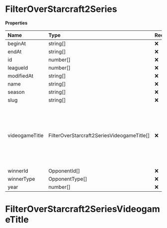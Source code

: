 # FilterOverStarcraft2Series

**Properties**

| Name           | Type                                       | Required | Description                                                                                              |
| :------------- | :----------------------------------------- | :------- | :------------------------------------------------------------------------------------------------------- |
| beginAt        | string[]                                   | ❌       |                                                                                                          |
| endAt          | string[]                                   | ❌       |                                                                                                          |
| id             | number[]                                   | ❌       |                                                                                                          |
| leagueId       | number[]                                   | ❌       |                                                                                                          |
| modifiedAt     | string[]                                   | ❌       |                                                                                                          |
| name           | string[]                                   | ❌       |                                                                                                          |
| season         | string[]                                   | ❌       |                                                                                                          |
| slug           | string[]                                   | ❌       |                                                                                                          |
| videogameTitle | FilterOverStarcraft2SeriesVideogameTitle[] | ❌       | A videogame title id or slug. <br/>Only for `/csgo/*`, `/codmw/*`, `/fifa/*` and `/ow/*` endpoints <br/> |
| winnerId       | OpponentId[]                               | ❌       |                                                                                                          |
| winnerType     | OpponentType[]                             | ❌       |                                                                                                          |
| year           | number[]                                   | ❌       |                                                                                                          |

# FilterOverStarcraft2SeriesVideogameTitle
